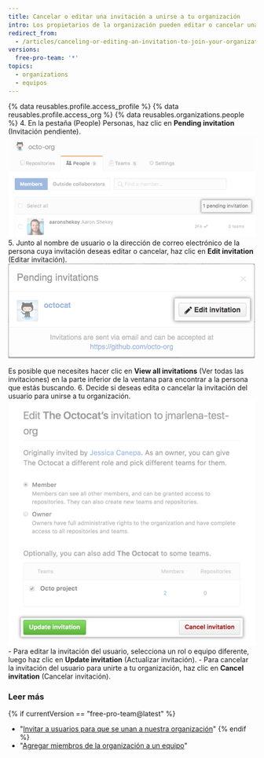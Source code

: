```yaml
---
title: Cancelar o editar una invitación a unirse a tu organización
intro: Los propietarios de la organización pueden editar o cancelar una invitación para convertirte en miembro de tu organización en cualquier momento antes de que el usuario acepte.
redirect_from:
  - /articles/canceling-or-editing-an-invitation-to-join-your-organization
versions:
  free-pro-team: '*'
topics:
  - organizations
  - equipos
---
```


{% data reusables.profile.access_profile %}
{% data reusables.profile.access_org %}
{% data reusables.organizations.people %}
4. En la pestaña (People) Personas, haz clic en **Pending invitation** (Invitación pendiente). ![Enlace a invitación pendiente](/assets/images/help/organizations/pending-invitation-link.png)
5. Junto al nombre de usuario o la dirección de correo electrónico de la persona cuya invitación deseas editar o cancelar, haz clic en **Edit invitation** (Editar invitación). ![Botón Edit invitation (Editar invitación)](/assets/images/help/organizations/edit-invitation-button.png)

 Es posible que necesites hacer clic en **View all invitations** (Ver todas las invitaciones) en la parte inferior de la ventana para encontrar a la persona que estás buscando.
6. Decide si deseas edita o cancelar la invitación del usuario para unirse a tu organización. ![Botones Update invitation (Actualizar invitación) y Cancel invitation (Cancelar invitación)](/assets/images/help/organizations/update-cancel-invitation-buttons-for-dotcom-and-2.8.png)
    - Para editar la invitación del usuario, selecciona un rol o equipo diferente, luego haz clic en **Update invitation** (Actualizar invitación).
    - Para cancelar la invitación del usuario para unirte a tu organización, haz clic en **Cancel invitation** (Cancelar invitación).

### Leer más

{% if currentVersion == "free-pro-team@latest" %}
- "[Invitar a usuarios para que se unan a nuestra organización](/articles/inviting-users-to-join-your-organization)"
{% endif %}
- "[Agregar miembros de la organización a un equipo](/articles/adding-organization-members-to-a-team)"
